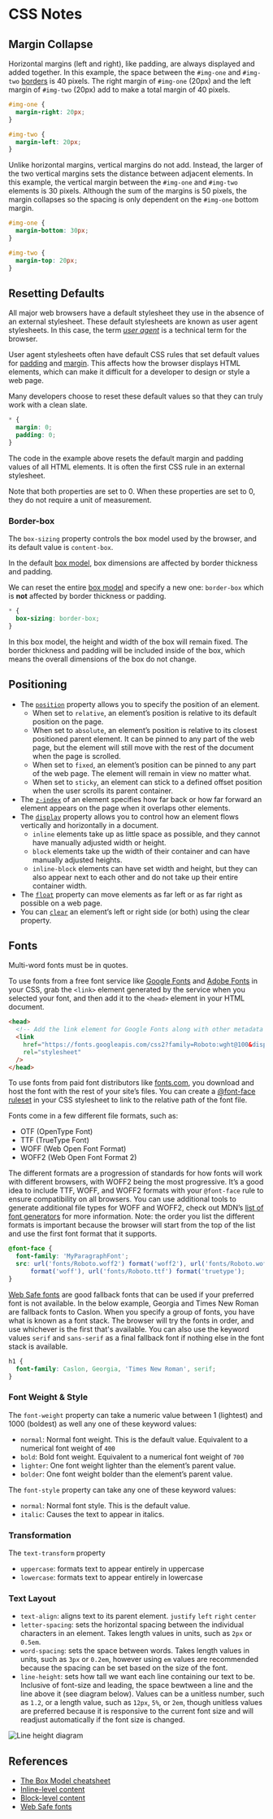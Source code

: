 # CSS Notes

## Margin Collapse

Horizontal margins (left and right), like padding, are always displayed and added together. In this example, the space between the `#img-one` and `#img-two` [borders](https://www.codecademy.com/resources/docs/css/borders) is 40 pixels. The right margin of `#img-one` (20px) and the left margin of `#img-two` (20px) add to make a total margin of 40 pixels.

```css
#img-one {
  margin-right: 20px;
}

#img-two {
  margin-left: 20px;
}
```

Unlike horizontal margins, vertical margins do not add. Instead, the larger of the two vertical margins sets the distance between adjacent elements. In this example, the vertical margin between the `#img-one` and `#img-two` elements is 30 pixels. Although the sum of the margins is 50 pixels, the margin collapses so the spacing is only dependent on the `#img-one` bottom margin.

```css
#img-one {
  margin-bottom: 30px;
}

#img-two {
  margin-top: 20px;
}
```

## Resetting Defaults

All major web browsers have a default stylesheet they use in the absence of an external stylesheet. These default stylesheets are known as user agent stylesheets. In this case, the term _[user agent](https://en.wikipedia.org/wiki/User_agent)_ is a technical term for the browser.

User agent stylesheets often have default CSS rules that set default values for [padding](https://www.codecademy.com/resources/docs/css/padding) and [margin](https://www.codecademy.com/resources/docs/css/margins/margin). This affects how the browser displays HTML elements, which can make it difficult for a developer to design or style a web page.

Many developers choose to reset these default values so that they can truly work with a clean slate.

```css
* {
  margin: 0;
  padding: 0;
}
```

The code in the example above resets the default margin and padding values of all HTML elements. It is often the first CSS rule in an external stylesheet.

Note that both properties are set to 0. When these properties are set to 0, they do not require a unit of measurement.

### Border-box

The `box-sizing` property controls the box model used by the browser, and its default value is `content-box`.

In the default [box model](https://www.codecademy.com/resources/docs/css/box-model), box dimensions are affected by border thickness and padding.

We can reset the entire [box model](https://www.codecademy.com/resources/docs/css/box-model) and specify a new one: `border-box` which is **not** affected by border thickness or padding.

```css
* {
  box-sizing: border-box;
}
```

In this box model, the height and width of the box will remain fixed. The border thickness and padding will be included inside of the box, which means the overall dimensions of the box do not change.

## Positioning

- The [`position`](https://www.codecademy.com/resources/docs/css/position) property allows you to specify the position of an element.
  - When set to `relative`, an element’s position is relative to its default position on the page.
  - When set to `absolute`, an element’s position is relative to its closest positioned parent element. It can be pinned to any part of the web page, but the element will still move with the rest of the document when the page is scrolled.
  - When set to `fixed`, an element’s position can be pinned to any part of the web page. The element will remain in view no matter what.
  - When set to `sticky`, an element can stick to a defined offset position when the user scrolls its parent container.
- The [`z-index`](https://www.codecademy.com/resources/docs/css/position/z-index) of an element specifies how far back or how far forward an element appears on the page when it overlaps other elements.
- The [`display`](https://www.codecademy.com/resources/docs/css/display) property allows you to control how an element flows vertically and horizontally in a document.
  - `inline` elements take up as little space as possible, and they cannot have manually adjusted width or height.
  - `block` elements take up the width of their container and can have manually adjusted heights.
  - `inline-block` elements can have set width and height, but they can also appear next to each other and do not take up their entire container width.
- The [`float`](https://www.codecademy.com/resources/docs/css/display/float) property can move elements as far left or as far right as possible on a web page.
- You can [`clear`](https://www.codecademy.com/resources/docs/css/display/clear) an element’s left or right side (or both) using the clear property.

## Fonts

Multi-word fonts must be in quotes.

To use fonts from a free font service like [Google Fonts](https://fonts.google.com/) and [Adobe Fonts](https://fonts.adobe.com/) in your CSS, grab the `<link>` element generated by the service when you selected your font, and then add it to the `<head>` element in your HTML document.

```html
<head>
  <!-- Add the link element for Google Fonts along with other metadata -->
  <link
    href="https://fonts.googleapis.com/css2?family=Roboto:wght@100&display=swap"
    rel="stylesheet"
  />
</head>
```

To use fonts from paid font distributors like [fonts.com](https://www.fonts.com/), you download and host the font with the rest of your site’s files. You can create a [@font-face ruleset](https://developer.mozilla.org/en-US/docs/Web/CSS/@font-face) in your CSS stylesheet to link to the relative path of the font file.

Fonts come in a few different file formats, such as:

- OTF (OpenType Font)
- TTF (TrueType Font)
- WOFF (Web Open Font Format)
- WOFF2 (Web Open Font Format 2)

The different formats are a progression of standards for how fonts will work with different browsers, with WOFF2 being the most progressive. It’s a good idea to include TTF, WOFF, and WOFF2 formats with your `@font-face` rule to ensure compatibility on all browsers. You can use additional tools to generate additional file types for WOFF and WOFF2, check out MDN’s [list of font generators](https://developer.mozilla.org/en-US/docs/Learn/CSS/Styling_text/Web_fonts#generating_the_required_code) for more information. Note: the order you list the different formats is important because the browser will start from the top of the list and use the first font format that it supports.

```css
@font-face {
  font-family: 'MyParagraphFont';
  src: url('fonts/Roboto.woff2') format('woff2'), url('fonts/Roboto.woff')
      format('woff'), url('fonts/Roboto.ttf') format('truetype');
}
```

[Web Safe fonts](https://www.cssfontstack.com/) are good fallback fonts that can be used if your preferred font is not available. In the below example, Georgia and Times New Roman are fallback fonts to Caslon. When you specify a group of fonts, you have what is known as a font stack. The browser will try the fonts in order, and use whichever is the first that's available. You can also use the keyword values `serif` and `sans-serif` as a final fallback font if nothing else in the font stack is available.

```css
h1 {
  font-family: Caslon, Georgia, 'Times New Roman', serif;
}
```

### Font Weight & Style

The `font-weight` property can take a numeric value between 1 (lightest) and 1000 (boldest) as well any one of these keyword values:

- `normal`: Normal font weight. This is the default value. Equivalent to a numerical font weight of `400`
- `bold`: Bold font weight. Equivalent to a numerical font weight of `700`
- `lighter`: One font weight lighter than the element’s parent value.
- `bolder`: One font weight bolder than the element’s parent value.

The `font-style` property can take any one of these keyword values:

- `normal`: Normal font style. This is the default value.
- `italic`: Causes the text to appear in italics.

### Transformation

The `text-transform` property

- `uppercase`: formats text to appear entirely in uppercase
- `lowercase`: formats text to appear entirely in lowercase

### Text Layout

- `text-align`: aligns text to its parent element. `justify` `left` `right` `center`
- `letter-spacing`: sets the horizontal spacing between the individual characters in an element. Takes length values in units, such as `2px` or `0.5em`.
- `word-spacing`: sets the space between words. Takes length values in units, such as `3px` or `0.2em`, however using `em` values are recommended because the spacing can be set based on the size of the font.
- `line-height`: sets how tall we want each line containing our text to be. Inclusive of font-size and leading, the space bewtween a line and the line above it (see diagram below). Values can be a unitless number, such as `1.2`, or a length value, such as `12px`, `5%`, or `2em`, though unitless values are preferred because it is responsive to the current font size and will readjust automatically if the font size is changed.

![Line height diagram](https://content.codecademy.com/courses/updated_images/htmlcss1-diagram__leading_updated_1-01.svg)

## References

- [The Box Model cheatsheet](https://www.codecademy.com/learn/learn-css/modules/learn-css-box-model/cheatsheet)
- [Inline-level content](https://developer.mozilla.org/en-US/docs/Glossary/Inline-level_content)
- [Block-level content](https://developer.mozilla.org/en-US/docs/Glossary/Block-level_content)
- [Web Safe fonts](https://www.cssfontstack.com/)

